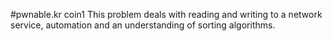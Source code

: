 #pwnable.kr coin1
This problem deals with reading and writing to a network service,
automation and an understanding of sorting algorithms.
